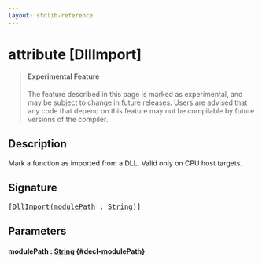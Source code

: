 ```yaml
---
layout: stdlib-reference
---
```


# attribute [DllImport]

> #### Experimental Feature
> The feature described in this page is marked as experimental, and may be subject to change in future releases.
> Users are advised that any code that depend on this feature may not be compilable by future versions of the compiler.

## Description

Mark a function as imported from a DLL. Valid only on CPU host targets.


## Signature

<pre>
[<a href="/stdlib-reference/attributes/dllimport-03">DllImport</a>(<a href="/stdlib-reference/attributes/dllimport-03#decl-modulePath" class="code_param">modulePath</a> : <a href="/stdlib-reference/types/string-0/index" class="code_type">String</a>)]
</pre>

## Parameters

#### modulePath  : [String](/stdlib-reference/types/string-0/index) {#decl-modulePath}

